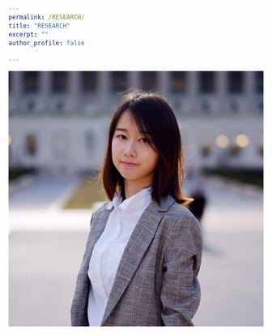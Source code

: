 ```yaml
---
permalink: /RESEARCH/
title: "RESEARCH"
excerpt: ""
author_profile: false

---
```

<img src="/images/profile.png"/>
